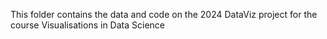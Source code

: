 This folder contains the data and code on the 2024 DataViz project for the course Visualisations in Data Science
